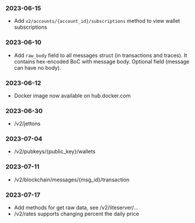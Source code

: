 ### 2023-06-15
- Add `v2/accounts/{account_id}/subscriptions` method to view wallet subscriptions

### 2023-06-10
- Add `raw_body` field to all messages struct (in transactions and traces). It contains hex-encoded BoC with message body. Optional field (message can have no body). 

### 2023-06-12

- Docker image now available on hub.docker.com

### 2023-06-30

- /v2/jettons

### 2023-07-04 

- /v2/pubkeys/{public_key}/wallets

### 2023-07-11

- /v2/blockchain/messages/{msg_id}/transaction

### 2023-07-17
- Add methods for get raw data, see /v2/liteserver/...
- /v2/rates supports changing percent the daily price